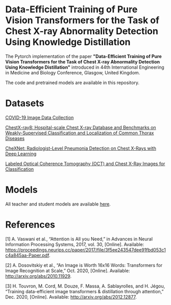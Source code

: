 # Data-Efficient Training of Pure Vision Transformers for the Task of Chest X-ray Abnormality Detection Using Knowledge Distillation
The Pytorch implementation of the paper <b>"Data-Efficient Training of Pure Vision Transformers for the Task of Chest X-ray Abnormality Detection Using Knowledge Distillation"</b> introduced in 44th International Engineering in Medicine and Biology Conference, Glasgow, United Kingdom. 

The code and pretrained models are available in this repository.

# Datasets
[COVID-19 Image Data Collection](https://arxiv.org/abs/2003.11597)

[ChestX-ray8: Hospital-scale Chest X-ray Database and Benchmarks on Weakly-Supervised Classification and Localization of Common Thorax Diseases](https://arxiv.org/abs/1705.02315)

[CheXNet: Radiologist-Level Pneumonia Detection on Chest X-Rays with Deep Learning](https://arxiv.org/abs/1711.05225)

[Labeled Optical Coherence Tomography (OCT) and Chest X-Ray Images for Classification](https://data.mendeley.com/datasets/rscbjbr9sj/2)

# Models

All teacher and student models are available [here](https://data.mendeley.com/datasets/rscbjbr9sj/2).

# References
[1]	 A. Vaswani et al., “Attention is All you Need,” in Advances in Neural Information Processing Systems, 2017, vol. 30, [Online]. Available: https://proceedings.neurips.cc/paper/2017/file/3f5ee243547dee91fbd053c1c4a845aa-Paper.pdf.

[2]  A. Dosovitskiy et al., “An Image is Worth 16x16 Words: Transformers for Image Recognition at Scale,” Oct. 2020, [Online]. Available: http://arxiv.org/abs/2010.11929.

[3]	H. Touvron, M. Cord, M. Douze, F. Massa, A. Sablayrolles, and H. Jégou, “Training data-efficient image transformers & distillation through attention,” Dec. 2020, [Online]. Available: http://arxiv.org/abs/2012.12877.

